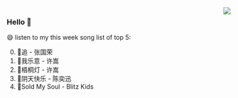 <img align="right"  src="https://github-readme-stats.vercel.app/api/top-langs/?username=sohyunQVQ" />

### Hello 👋

😄 listen to my this week song list of top 5:

0. 🌈追 - 张国荣
1. 🌈我乐意 - 许嵩
2. 🌈梧桐灯 - 许嵩
3. 🌈阴天快乐 - 陈奕迅
4. 🌈Sold My Soul - Blitz Kids

